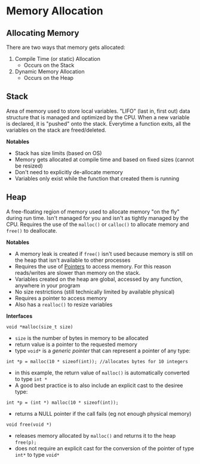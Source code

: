 # Memory Allocation
## Allocating Memory
There are two ways that memory gets allocated:
1. Compile Time (or static) Allocation
   - Occurs on the Stack
2. Dynamic Memory Allocation
   - Occurs on the Heap

## Stack
Area of memory used to store local variables. "LIFO" (last in, first out) data structure that is managed and optimized by the CPU. When a new variable is declared, it is "pushed" onto the stack. Everytime a function exits, all the variables on the stack are freed/deleted.

**Notables**
- Stack has size limits (based on OS)
- Memory gets allocated at compile time and based on fixed sizes (cannot be resized)
- Don't need to explicitly de-allocate memory
- Variables only exist while the function that created them is running

## Heap
A free-floating region of memory used to allocate memory "on the fly" during run time. Isn't managed for you and isn't as tightly managed by the CPU. Requires the use of the `malloc()` or `calloc()` to allocate memory and `free()` to deallocate.

**Notables**
- A memory leak is created if `free()` isn't used because memory is still on the heap that isn't available to other processes
- Requires the use of [Pointers](https://github.com/Supermn54/C-Programming/tree/master/pointers) to access memory. For this reason reads/writes are slower than memory on the stack.
- Variables created on the heap are global, accessed by any function, anywhere in your program
- No size restrictions (still technically limited by available physical)
- Requires a pointer to access memory
- Also has a `realloc()` to resize variables

**Interfaces**

`void *malloc(size_t size)`
- `size` is the number of bytes in memory to be allocated
- return value is a pointer to the requested memory
- type `void*` is a *generic pointer* that can represent a pointer of any type:

`int *p = malloc(10 * sizeof(int)); //allocates bytes for 10 integers`
- in this example, the return value of `malloc()` is automatically converted to type `int *`
- A good best practice is to also include an explicit cast to the desiree type:

`int *p = (int *) malloc(10 * sizeof(int));`
- returns a NULL pointer if the call fails (eg not enough physical memory)

`void free(void *)`
- releases memory allocated by `malloc()` and returns it to the heap
`free(p);`
- does not require an explicit cast for the conversion of the pointer of type `int*` to type `void*`
